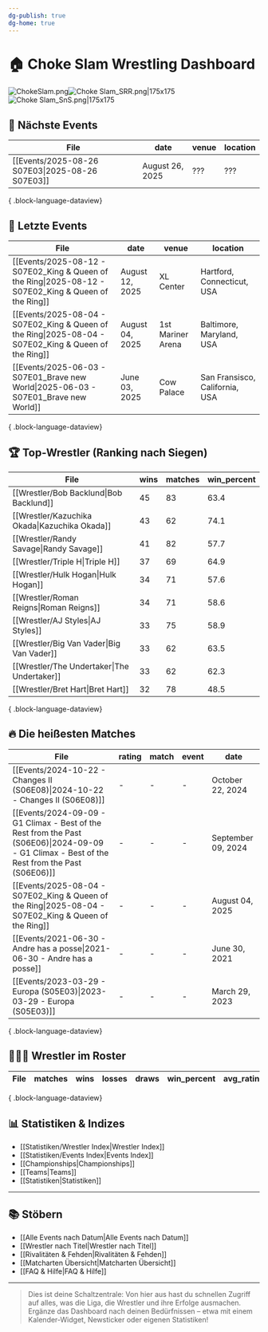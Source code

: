 ```yaml
---
dg-publish: true
dg-home: true
---
```


# 🏠 Choke Slam Wrestling Dashboard
![ChokeSlam.png](/img/user/z_Images/ChokeSlam.png)![Choke Slam_SRR.png|175x175](/img/user/z_Images/Choke%20Slam_SRR.png)![Choke Slam_SnS.png|175x175](/img/user/z_Images/Choke%20Slam_SnS.png)

## 📅 Nächste Events
| File                                               | date            | venue | location |
| -------------------------------------------------- | --------------- | ----- | -------- |
| [[Events/2025-08-26 S07E03\|2025-08-26 S07E03]] | August 26, 2025 | ???   | ???      |

{ .block-language-dataview}

## 📅 Letzte Events
| File                                                                                                     | date            | venue             | location                       |
| -------------------------------------------------------------------------------------------------------- | --------------- | ----------------- | ------------------------------ |
| [[Events/2025-08-12 - S07E02_King & Queen of the Ring\|2025-08-12 - S07E02_King & Queen of the Ring]] | August 12, 2025 | XL Center         | Hartford, Connecticut, USA     |
| [[Events/2025-08-04 - S07E02_King & Queen of the Ring\|2025-08-04 - S07E02_King & Queen of the Ring]] | August 04, 2025 | 1st Mariner Arena | Baltimore, Maryland, USA       |
| [[Events/2025-06-03 - S07E01_Brave new World\|2025-06-03 - S07E01_Brave new World]]                   | June 03, 2025   | Cow Palace        | San Fransisco, California, USA |

{ .block-language-dataview}

## 🏆 Top-Wrestler (Ranking nach Siegen)
| File                                             | wins | matches | win_percent |
| ------------------------------------------------ | ---- | ------- | ----------- |
| [[Wrestler/Bob Backlund\|Bob Backlund]]       | 45   | 83      | 63.4        |
| [[Wrestler/Kazuchika Okada\|Kazuchika Okada]] | 43   | 62      | 74.1        |
| [[Wrestler/Randy Savage\|Randy Savage]]       | 41   | 82      | 57.7        |
| [[Wrestler/Triple H\|Triple H]]               | 37   | 69      | 64.9        |
| [[Wrestler/Hulk Hogan\|Hulk Hogan]]           | 34   | 71      | 57.6        |
| [[Wrestler/Roman Reigns\|Roman Reigns]]       | 34   | 71      | 58.6        |
| [[Wrestler/AJ Styles\|AJ Styles]]             | 33   | 75      | 58.9        |
| [[Wrestler/Big Van Vader\|Big Van Vader]]     | 33   | 62      | 63.5        |
| [[Wrestler/The Undertaker\|The Undertaker]]   | 33   | 62      | 62.3        |
| [[Wrestler/Bret Hart\|Bret Hart]]             | 32   | 78      | 48.5        |

{ .block-language-dataview}

## 🔥 Die heißesten Matches
| File                                                                                                                                             | rating | match | event | date               |
| ------------------------------------------------------------------------------------------------------------------------------------------------ | ------ | ----- | ----- | ------------------ |
| [[Events/2024-10-22 - Changes II (S06E08)\|2024-10-22 - Changes II (S06E08)]]                                                                 | \-     | \-    | \-    | October 22, 2024   |
| [[Events/2024-09-09 - G1 Climax - Best of the Rest from the Past (S06E06)\|2024-09-09 - G1 Climax - Best of the Rest from the Past (S06E06)]] | \-     | \-    | \-    | September 09, 2024 |
| [[Events/2025-08-04 - S07E02_King & Queen of the Ring\|2025-08-04 - S07E02_King & Queen of the Ring]]                                         | \-     | \-    | \-    | August 04, 2025    |
| [[Events/2021-06-30 - Andre has a posse\|2021-06-30 - Andre has a posse]]                                                                     | \-     | \-    | \-    | June 30, 2021      |
| [[Events/2023-03-29 - Europa (S05E03)\|2023-03-29 - Europa (S05E03)]]                                                                         | \-     | \-    | \-    | March 29, 2023     |

{ .block-language-dataview}

## 🧑🤝🧑 Wrestler im Roster
| File | matches | wins | losses | draws | win_percent | avg_rating |
| ---- | ------- | ---- | ------ | ----- | ----------- | ---------- |

{ .block-language-dataview}

## 📊 Statistiken & Indizes

- [[Statistiken/Wrestler Index\|Wrestler Index]]
- [[Statistiken/Events Index\|Events Index]]
- [[Championships\|Championships]]
- [[Teams\|Teams]]
- [[Statistiken\|Statistiken]]
---
## 📚 Stöbern

- [[Alle Events nach Datum\|Alle Events nach Datum]]
- [[Wrestler nach Titel\|Wrestler nach Titel]]
- [[Rivalitäten & Fehden\|Rivalitäten & Fehden]]
- [[Matcharten Übersicht\|Matcharten Übersicht]]
- [[FAQ & Hilfe\|FAQ & Hilfe]]
---
> Dies ist deine Schaltzentrale: Von hier aus hast du schnellen Zugriff auf alles, was die Liga, die Wrestler und ihre Erfolge ausmachen.  
> Ergänze das Dashboard nach deinen Bedürfnissen – etwa mit einem Kalender-Widget, Newsticker oder eigenen Statistiken!
